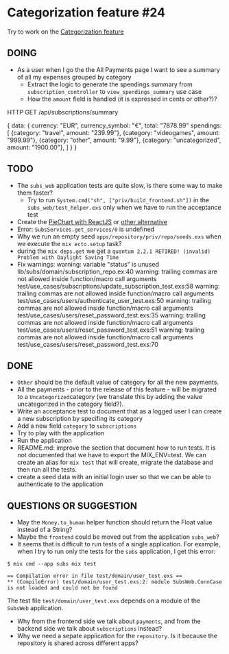 # Categorization feature #24

Try to work on the [Categorization feature](https://github.com/joaquimadraz/opensubs.io/issues/24)

## DOING

- As a user when I go the the All Payments page I want to see a summary of all my expenses grouped by category
  - Extract the logic to generate the spendings summary from `subscription_controller` to `view_spendings_summary` use case
  - How the `amount` field is handled (it is expressed in cents or other?)?

HTTP GET /api/subscriptions/summary

{
  data: {
    currency: "EUR",
    currency_symbol: "€",
    total: "7878.99"
    spendings: [
      {category: "travel", amount: "239.99"},
      {category: "videogames", amount: "999.99"},
      {category: "other", amount: "9.99"},
      {category: "uncategorized", amount: "1900.00"},
    ]
  }
}

## TODO

- The `subs_web` application tests are quite slow, is there some way to make them faster?
  - Try to run `System.cmd("sh", ["priv/build_frontend.sh"])` in the `subs_web/test_helper.exs` only when we have to run the acceptance test
- Create the [PieChart with ReactJS](http://www.reactd3.org/) or [other alternative](http://recharts.org/#/en-US)
- Error: `SubsServices.get_services/0` is undefined
- Why we run an empty seed `apps/repository/priv/repo/seeds.exs` when we execute the `mix ecto.setup` task?
- during the `mix deps.get` we get a `quantum 2.2.1 RETIRED! (invalid) Problem with Daylight Saving Time`
- Fix warnings:
warning: variable "status" is unused
  lib/subs/domain/subscription_repo.ex:40
warning: trailing commas are not allowed inside function/macro call arguments
  test/use_cases/subscriptions/update_subscription_test.exs:58
warning: trailing commas are not allowed inside function/macro call arguments
  test/use_cases/users/authenticate_user_test.exs:50
warning: trailing commas are not allowed inside function/macro call arguments
  test/use_cases/users/reset_password_test.exs:35
warning: trailing commas are not allowed inside function/macro call arguments
  test/use_cases/users/reset_password_test.exs:51
warning: trailing commas are not allowed inside function/macro call arguments
  test/use_cases/users/reset_password_test.exs:70

## DONE

- `Other` should be the default value of category for all the new payments.
- All the payments - prior to the release of this feature - will be migrated to a `Uncategorized`category (we translate this by adding the value uncategorized in the category field?).
- Write an acceptance test to document that as a logged user I can create a new subscription by specifing its category
- Add a new field `category` to `subscriptions`
- Try to play with the application
- Run the application
- README.md: improve the section that document how to run tests. It is not documented that we have to export the MIX_ENV=test. We can create an alias for `mix test` that will create, migrate the database and then run all the tests.
- create a seed data with an initial login user so that we can be able to authenticate to the application


## QUESTIONS OR SUGGESTION

- May the `Money.to_human` helper function should return the Float value instead of a String?
- Maybe the `frontend` could be moved out from the application `subs_web`?
- It seems that is difficult to run tests of a single application. For example, when I try to run only the tests for the `subs` application, I get this error:

```
$ mix cmd --app subs mix test

== Compilation error in file test/domain/user_test.exs ==
** (CompileError) test/domain/user_test.exs:2: module SubsWeb.ConnCase is not loaded and could not be found
```

The test file `test/domain/user_test.exs` depends on a module of the `SubsWeb` application.

- Why from the frontend side we talk about `payments`, and from the backend side we talk about `subscriptions` instead?
- Why we need a sepate application for the `repository`. Is it because the repository is shared across different apps?

